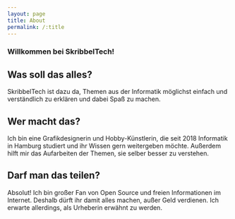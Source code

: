 ```yaml
---
layout: page
title: About
permalink: /:title
---
```


### Willkommen bei SkribbelTech!

## Was soll das alles?
SkribbelTech ist dazu da, Themen aus der Informatik möglichst einfach und verständlich zu erklären und dabei Spaß zu machen.

## Wer macht das?
Ich bin eine Grafikdesignerin und Hobby-Künstlerin, die seit 2018 Informatik in Hamburg studiert und ihr Wissen gern weitergeben möchte. Außerdem hilft mir das Aufarbeiten der Themen, sie selber besser zu verstehen.

## Darf man das teilen?
Absolut! Ich bin großer Fan von Open Source und freien Informationen im Internet. Deshalb dürft ihr damit alles machen, außer Geld verdienen. 
Ich erwarte allerdings, als Urheberin erwähnt zu werden.

